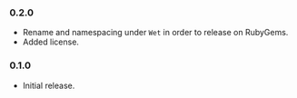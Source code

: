 ### 0.2.0

* Rename and namespacing under `Wet` in order to release on RubyGems.
* Added license.

### 0.1.0

* Initial release.
